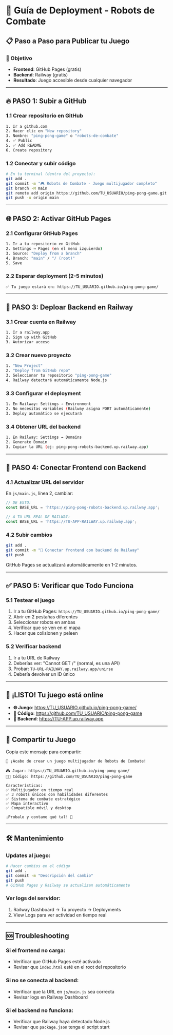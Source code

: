 # 🚀 Guía de Deployment - Robots de Combate

## 📋 Paso a Paso para Publicar tu Juego

### 🎯 Objetivo
- **Frontend**: GitHub Pages (gratis)
- **Backend**: Railway (gratis)
- **Resultado**: Juego accesible desde cualquier navegador

---

## 🔥 PASO 1: Subir a GitHub

### 1.1 Crear repositorio en GitHub
```bash
1. Ir a github.com
2. Hacer clic en "New repository"
3. Nombre: "ping-pong-game" o "robots-de-combate"
4. ✅ Public
5. ✅ Add README
6. Create repository
```

### 1.2 Conectar y subir código
```bash
# En tu terminal (dentro del proyecto):
git add .
git commit -m "🎮 Robots de Combate - Juego multijugador completo"
git branch -M main
git remote add origin https://github.com/TU_USUARIO/ping-pong-game.git
git push -u origin main
```

---

## 🌐 PASO 2: Activar GitHub Pages

### 2.1 Configurar GitHub Pages
```bash
1. Ir a tu repositorio en GitHub
2. Settings → Pages (en el menú izquierdo)
3. Source: "Deploy from a branch"
4. Branch: "main" / "/ (root)"
5. Save
```

### 2.2 Esperar deployment (2-5 minutos)
```
✅ Tu juego estará en: https://TU_USUARIO.github.io/ping-pong-game/
```

---

## 🚀 PASO 3: Deploar Backend en Railway

### 3.1 Crear cuenta en Railway
```bash
1. Ir a railway.app
2. Sign up with GitHub
3. Autorizar acceso
```

### 3.2 Crear nuevo proyecto
```bash
1. "New Project"
2. "Deploy from GitHub repo"
3. Seleccionar tu repositorio "ping-pong-game"
4. Railway detectará automáticamente Node.js
```

### 3.3 Configurar el deployment
```bash
1. En Railway: Settings → Environment
2. No necesitas variables (Railway asigna PORT automáticamente)
3. Deploy automático se ejecutará
```

### 3.4 Obtener URL del backend
```bash
1. En Railway: Settings → Domains
2. Generate Domain
3. Copiar la URL (ej: ping-pong-robots-backend.up.railway.app)
```

---

## 🔧 PASO 4: Conectar Frontend con Backend

### 4.1 Actualizar URL del servidor
En `js/main.js`, línea 2, cambiar:
```javascript
// DE ESTO:
const BASE_URL = 'https://ping-pong-robots-backend.up.railway.app';

// A TU URL REAL DE RAILWAY:
const BASE_URL = 'https://TU-APP-RAILWAY.up.railway.app';
```

### 4.2 Subir cambios
```bash
git add .
git commit -m "🔗 Conectar frontend con backend de Railway"
git push
```

GitHub Pages se actualizará automáticamente en 1-2 minutos.

---

## ✅ PASO 5: Verificar que Todo Funciona

### 5.1 Testear el juego
1. Ir a tu GitHub Pages: `https://TU_USUARIO.github.io/ping-pong-game/`
2. Abrir en 2 pestañas diferentes
3. Seleccionar robots en ambas
4. Verificar que se ven en el mapa
5. Hacer que colisionen y peleen

### 5.2 Verificar backend
1. Ir a tu URL de Railway
2. Deberías ver: "Cannot GET /" (normal, es una API)
3. Probar: `TU-URL-RAILWAY.up.railway.app/unirse`
4. Debería devolver un ID único

---

## 🎉 ¡LISTO! Tu juego está online

- **🌐 Juego**: https://TU_USUARIO.github.io/ping-pong-game/
- **🔧 Código**: https://github.com/TU_USUARIO/ping-pong-game
- **🚀 Backend**: https://TU-APP.up.railway.app

---

## 📱 Compartir tu Juego

Copia este mensaje para compartir:

```
🤖 ¡Acabo de crear un juego multijugador de Robots de Combate! 

🎮 Jugar: https://TU_USUARIO.github.io/ping-pong-game/
👨‍💻 Código: https://github.com/TU_USUARIO/ping-pong-game

Características:
✅ Multijugador en tiempo real
✅ 3 robots únicos con habilidades diferentes  
✅ Sistema de combate estratégico
✅ Mapa interactivo
✅ Compatible móvil y desktop

¡Probalo y contame qué tal! 🚀
```

---

## 🛠️ Mantenimiento

### Updates al juego:
```bash
# Hacer cambios en el código
git add .
git commit -m "Descripción del cambio"
git push
# GitHub Pages y Railway se actualizan automáticamente
```

### Ver logs del servidor:
1. Railway Dashboard → Tu proyecto → Deployments
2. View Logs para ver actividad en tiempo real

---

## 🆘 Troubleshooting

### Si el frontend no carga:
- Verificar que GitHub Pages esté activado
- Revisar que `index.html` esté en el root del repositorio

### Si no se conecta al backend:
- Verificar que la URL en `js/main.js` sea correcta
- Revisar logs en Railway Dashboard

### Si el backend no funciona:
- Verificar que Railway haya detectado Node.js
- Revisar que `package.json` tenga el script start
